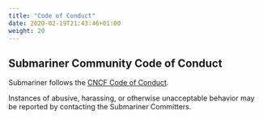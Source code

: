 ```yaml
---
title: "Code of Conduct"
date: 2020-02-19T21:43:46+01:00
weight: 20
---
```


## Submariner Community Code of Conduct

Submariner follows the [CNCF Code of Conduct][1].

Instances of abusive, harassing, or otherwise unacceptable behavior may be
reported by contacting the Submariner Committers.

[1]: https://github.com/cncf/foundation/blob/master/code-of-conduct.md

